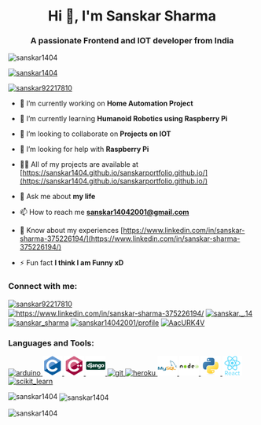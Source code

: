 <h1 align="center">Hi 👋, I'm Sanskar Sharma</h1>
<h3 align="center">A passionate Frontend and IOT developer from India</h3>

<p align="left"> <img src="https://komarev.com/ghpvc/?username=sanskar1404&label=Profile%20views&color=0e75b6&style=flat" alt="sanskar1404" /> </p>

<p align="left"> <a href="https://github.com/ryo-ma/github-profile-trophy"><img src="https://github-profile-trophy.vercel.app/?username=sanskar1404" alt="sanskar1404" /></a> </p>

<p align="left"> <a href="https://twitter.com/sanskar92217810" target="blank"><img src="https://img.shields.io/twitter/follow/sanskar92217810?logo=twitter&style=for-the-badge" alt="sanskar92217810" /></a> </p>

- 🔭 I’m currently working on **Home Automation Project**

- 🌱 I’m currently learning **Humanoid Robotics using Raspberry Pi**

- 👯 I’m looking to collaborate on **Projects on IOT**

- 🤝 I’m looking for help with **Raspberry Pi**

- 👨‍💻 All of my projects are available at [https://sanskar1404.github.io/sanskarportfolio.github.io/](https://sanskar1404.github.io/sanskarportfolio.github.io/)

- 💬 Ask me about **my life**

- 📫 How to reach me **sanskar14042001@gmail.com**

- 📄 Know about my experiences [https://www.linkedin.com/in/sanskar-sharma-375226194/](https://www.linkedin.com/in/sanskar-sharma-375226194/)

- ⚡ Fun fact **I think I am Funny xD**

<h3 align="left">Connect with me:</h3>
<p align="left">
<a href="https://twitter.com/sanskar92217810" target="blank"><img align="center" src="https://raw.githubusercontent.com/rahuldkjain/github-profile-readme-generator/master/src/images/icons/Social/twitter.svg" alt="sanskar92217810" height="30" width="40" /></a>
<a href="https://linkedin.com/in/https://www.linkedin.com/in/sanskar-sharma-375226194/" target="blank"><img align="center" src="https://raw.githubusercontent.com/rahuldkjain/github-profile-readme-generator/master/src/images/icons/Social/linked-in-alt.svg" alt="https://www.linkedin.com/in/sanskar-sharma-375226194/" height="30" width="40" /></a>
<a href="https://instagram.com/sanskar._.14" target="blank"><img align="center" src="https://raw.githubusercontent.com/rahuldkjain/github-profile-readme-generator/master/src/images/icons/Social/instagram.svg" alt="sanskar._.14" height="30" width="40" /></a>
<a href="https://www.hackerrank.com/sanskar_sharma" target="blank"><img align="center" src="https://raw.githubusercontent.com/rahuldkjain/github-profile-readme-generator/master/src/images/icons/Social/hackerrank.svg" alt="sanskar_sharma" height="30" width="40" /></a>
<a href="https://auth.geeksforgeeks.org/user/sanskar14042001/profile" target="blank"><img align="center" src="https://raw.githubusercontent.com/rahuldkjain/github-profile-readme-generator/master/src/images/icons/Social/geeks-for-geeks.svg" alt="sanskar14042001/profile" height="30" width="40" /></a>
<a href="https://discord.gg/AacURK4V" target="blank"><img align="center" src="https://raw.githubusercontent.com/rahuldkjain/github-profile-readme-generator/master/src/images/icons/Social/discord.svg" alt="AacURK4V" height="30" width="40" /></a>
</p>

<h3 align="left">Languages and Tools:</h3>
<p align="left"> <a href="https://www.arduino.cc/" target="_blank"> <img src="https://cdn.worldvectorlogo.com/logos/arduino-1.svg" alt="arduino" width="40" height="40"/> </a> <a href="https://www.cprogramming.com/" target="_blank"> <img src="https://raw.githubusercontent.com/devicons/devicon/master/icons/c/c-original.svg" alt="c" width="40" height="40"/> </a> <a href="https://www.w3schools.com/cpp/" target="_blank"> <img src="https://raw.githubusercontent.com/devicons/devicon/master/icons/cplusplus/cplusplus-original.svg" alt="cplusplus" width="40" height="40"/> </a> <a href="https://www.djangoproject.com/" target="_blank"> <img src="https://raw.githubusercontent.com/devicons/devicon/master/icons/django/django-original.svg" alt="django" width="40" height="40"/> </a> <a href="https://git-scm.com/" target="_blank"> <img src="https://www.vectorlogo.zone/logos/git-scm/git-scm-icon.svg" alt="git" width="40" height="40"/> </a> <a href="https://heroku.com" target="_blank"> <img src="https://www.vectorlogo.zone/logos/heroku/heroku-icon.svg" alt="heroku" width="40" height="40"/> </a> <a href="https://www.mysql.com/" target="_blank"> <img src="https://raw.githubusercontent.com/devicons/devicon/master/icons/mysql/mysql-original-wordmark.svg" alt="mysql" width="40" height="40"/> </a> <a href="https://nodejs.org" target="_blank"> <img src="https://raw.githubusercontent.com/devicons/devicon/master/icons/nodejs/nodejs-original-wordmark.svg" alt="nodejs" width="40" height="40"/> </a> <a href="https://www.python.org" target="_blank"> <img src="https://raw.githubusercontent.com/devicons/devicon/master/icons/python/python-original.svg" alt="python" width="40" height="40"/> </a> <a href="https://reactjs.org/" target="_blank"> <img src="https://raw.githubusercontent.com/devicons/devicon/master/icons/react/react-original-wordmark.svg" alt="react" width="40" height="40"/> </a> <a href="https://scikit-learn.org/" target="_blank"> <img src="https://upload.wikimedia.org/wikipedia/commons/0/05/Scikit_learn_logo_small.svg" alt="scikit_learn" width="40" height="40"/> </a> </p>

<p><img align="left" src="https://github-readme-stats.vercel.app/api/top-langs?username=sanskar1404&show_icons=true&locale=en&layout=compact" alt="sanskar1404" /></p>

<p>&nbsp;<img align="center" src="https://github-readme-stats.vercel.app/api?username=sanskar1404&show_icons=true&locale=en" alt="sanskar1404" /></p>

<p><img align="center" src="https://github-readme-streak-stats.herokuapp.com/?user=sanskar1404&" alt="sanskar1404" /></p>
